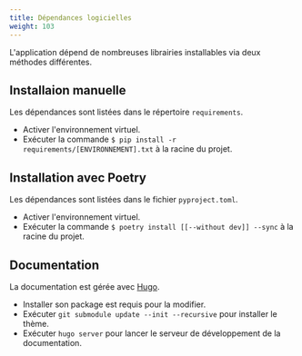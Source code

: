 ```yaml
---
title: Dépendances logicielles
weight: 103
---
```


L'application dépend de nombreuses librairies installables via deux méthodes différentes.

## Installaion manuelle

Les dépendances sont listées dans le répertoire `requirements`.
- Activer l'environnement virtuel.
- Exécuter la commande `$ pip install -r requirements/[ENVIRONNEMENT].txt` à la racine du projet.

## Installation avec Poetry

Les dépendances sont listées dans le fichier `pyproject.toml`.
- Activer l'environnement virtuel.
- Exécuter la commande `$ poetry install [[--without dev]] --sync` à la racine du projet.

## Documentation

La documentation est gérée avec [Hugo](https://gohugo.io/installation/).
- Installer son package est requis pour la modifier.
- Exécuter `git submodule update --init --recursive` pour installer le thème.
- Exécuter `hugo server` pour lancer le serveur de développement de la documentation.
